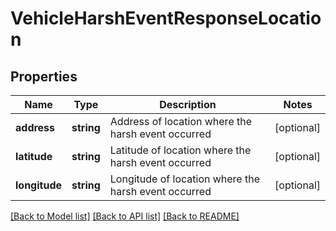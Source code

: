 # VehicleHarshEventResponseLocation

## Properties
Name | Type | Description | Notes
------------ | ------------- | ------------- | -------------
**address** | **string** | Address of location where the harsh event occurred | [optional] 
**latitude** | **string** | Latitude of location where the harsh event occurred | [optional] 
**longitude** | **string** | Longitude of location where the harsh event occurred | [optional] 

[[Back to Model list]](../README.md#documentation-for-models) [[Back to API list]](../README.md#documentation-for-api-endpoints) [[Back to README]](../README.md)



